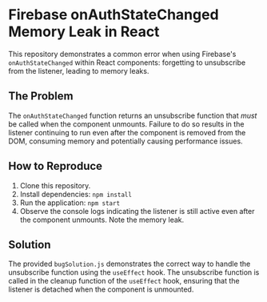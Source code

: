 # Firebase onAuthStateChanged Memory Leak in React

This repository demonstrates a common error when using Firebase's `onAuthStateChanged` within React components: forgetting to unsubscribe from the listener, leading to memory leaks.

## The Problem

The `onAuthStateChanged` function returns an unsubscribe function that *must* be called when the component unmounts. Failure to do so results in the listener continuing to run even after the component is removed from the DOM, consuming memory and potentially causing performance issues.

## How to Reproduce

1. Clone this repository.
2. Install dependencies: `npm install`
3. Run the application: `npm start`
4. Observe the console logs indicating the listener is still active even after the component unmounts. Note the memory leak.

## Solution

The provided `bugSolution.js` demonstrates the correct way to handle the unsubscribe function using the `useEffect` hook. The unsubscribe function is called in the cleanup function of the `useEffect` hook, ensuring that the listener is detached when the component is unmounted.